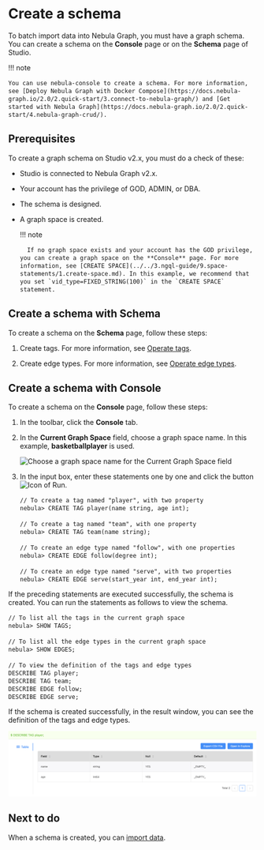 # Create a schema

To batch import data into Nebula Graph, you must have a graph schema. You can create a schema on the **Console** page or on the **Schema** page of Studio.

!!! note

    You can use nebula-console to create a schema. For more information, see [Deploy Nebula Graph with Docker Compose](https://docs.nebula-graph.io/2.0/2.quick-start/3.connect-to-nebula-graph/) and [Get started with Nebula Graph](https://docs.nebula-graph.io/2.0/2.quick-start/4.nebula-graph-crud/).

## Prerequisites

To create a graph schema on Studio v2.x, you must do a check of these:

- Studio is connected to Nebula Graph v2.x.

- Your account has the privilege of GOD, ADMIN, or DBA.

- The schema is designed.

- A graph space is created.
  
  !!! note

        If no graph space exists and your account has the GOD privilege, you can create a graph space on the **Console** page. For more information, see [CREATE SPACE](../../3.ngql-guide/9.space-statements/1.create-space.md). In this example, we recommend that you set `vid_type=FIXED_STRING(100)` in the `CREATE SPACE` statement.

## Create a schema with Schema

To create a schema on the **Schema** page, follow these steps:

1. Create tags. For more information, see [Operate tags](../manage-schema/st-ug-crud-tag.md).

2. Create edge types. For more information, see [Operate edge types](../manage-schema/st-ug-crud-edge-type.md).

## Create a schema with Console

To create a schema on the **Console** page, follow these steps:

1. In the toolbar, click the **Console** tab.

2. In the **Current Graph Space** field, choose a graph space name. In this example, **basketballplayer** is used.

   ![Choose a graph space name for the Current Graph Space field](https://docs-cdn.nebula-graph.com.cn/nebula-studio-docs/st-ug-031-1.png "Choose a graph space")

3. In the input box, enter these statements one by one and click the button ![Icon of Run](https://docs-cdn.nebula-graph.com.cn/nebula-studio-docs/st-ug-008.png "Run").

   ```ngql
   // To create a tag named "player", with two property
   nebula> CREATE TAG player(name string, age int);
   
   // To create a tag named "team", with one property
   nebula> CREATE TAG team(name string);

   // To create an edge type named "follow", with one properties
   nebula> CREATE EDGE follow(degree int);

   // To create an edge type named "serve", with two properties
   nebula> CREATE EDGE serve(start_year int, end_year int);
   ```

If the preceding statements are executed successfully, the schema is created. You can run the statements as follows to view the schema.

```ngql
// To list all the tags in the current graph space
nebula> SHOW TAGS;

// To list all the edge types in the current graph space
nebula> SHOW EDGES;

// To view the definition of the tags and edge types
DESCRIBE TAG player;
DESCRIBE TAG team;
DESCRIBE EDGE follow;
DESCRIBE EDGE serve;
```

If the schema is created successfully, in the result window, you can see the definition of the tags and edge types.

![The result window shows the definition of the action edge](../figs/st-ug-048-1.png "Result of the DESCRIBE TAG player statement")

## Next to do

When a schema is created, you can [import data](st-ug-import-data.md).
